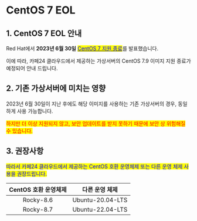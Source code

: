 # CentOS 7 EOL

## 1. CentOS 7 EOL 안내

Red Hat에서 **2023년 6월 30일** [<mark style="color:blue;">CentOS 7 지원 종료</mark>](https://endoflife.software/operating-systems/linux/centos)를 발표했습니다.

이에 따라, 카페24 클라우드에서 제공하는 가상서버의 CentOS 7.9 이미지 지원 종료가 예정되어 안내 드립니다.







## 2. 기존 가상서버에 미치는 영향

2023년 6월 30일이 지난 후에도 해당 이미지를 사용하는 기존 가상서버의 경우, 동일하게 사용 가능합니다.

<mark style="color:red;">하지만 더 이상 지원되지 않고, 보안 업데이트를 받지 못하기 때문에 보안 상 위험해질 수 있습니다.</mark>







## 3. 권장사항

<mark style="color:blue;">따라서 카페24 클라우드에서 제공하는 CentOS 호환 운영체제 또는 다른 운영 체제 사용을 권장드립니다.</mark>

| CentOS 호환 운영체제 |     다른 운영 체제     |
| :------------: | :--------------: |
|    Rocky-8.6   | Ubuntu-20.04-LTS |
|    Rocky-8.7   | Ubuntu-22.04-LTS |

